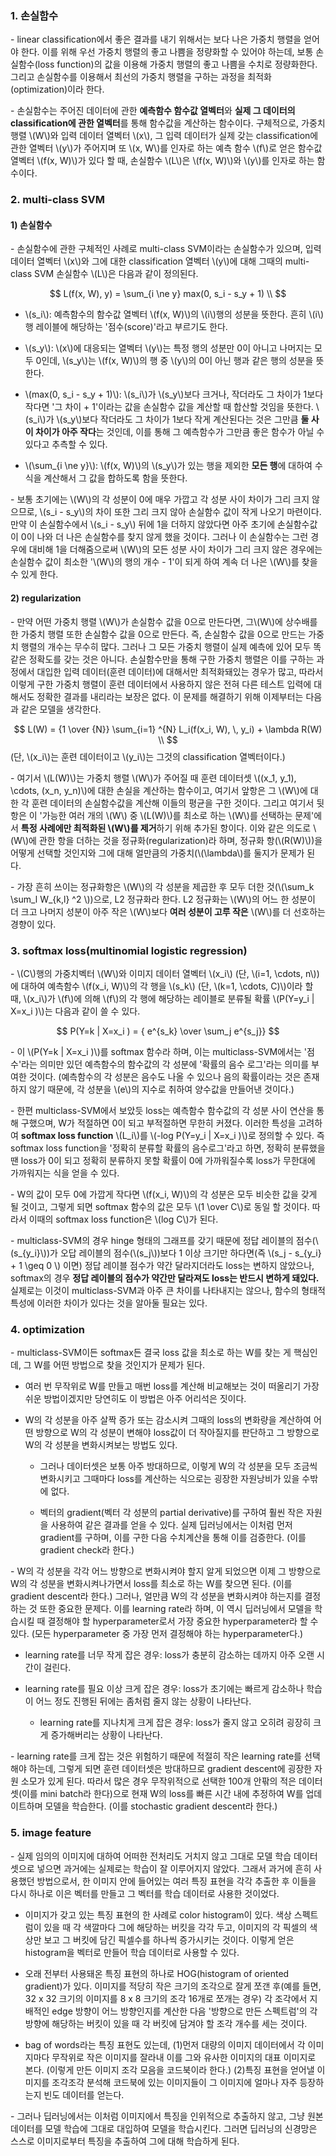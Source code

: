 ### 1. 손실함수

\- linear classification에서 좋은 결과를 내기 위해서는 보다 나은 가중치 행렬을 얻어야 한다. 이를 위해 우선 가중치 행렬의 좋고 나쁨을 정량화할 수 있어야 하는데, 보통 손실함수(loss function)의 값을 이용해 가중치 행렬의 좋고 나쁨을 수치로 정량화한다. 그리고 손실함수를 이용해서 최선의 가중치 행렬을 구하는 과정을 최적화(optimization)이라 한다.

\- 손실함수는 주어진 데이터에 관한 **예측함수 함수값 열벡터**와 **실제 그 데이터의 classification에 관한 열벡터**를 통해 함수값을 계산하는 함수이다. 구체적으로, 가중치 행렬 \\(W\\)와 입력 데이터 열벡터 \\(x\\), 그 입력 데이터가 실제 갖는 classification에 관한 열벡터 \\(y\\)가 주어지며 또 \\(x, W\\)를 인자로 하는 예측 함수 \\(f\\)로 얻은 함수값 열벡터 \\(f(x, W)\\)가 있다 할 때, 손실함수 \\(L\\)은 \\(f(x, W)\\)와 \\(y\\)를 인자로 하는 함수이다.


### 2. multi-class SVM

#### 1) 손실함수

\- 손실함수에 관한 구체적인 사례로 multi-class SVM이라는 손실함수가 있으며, 입력 데이터 열벡터 \\(x\\)와 그에 대한 classification 열벡터 \\(y\\)에 대해 그때의 multi-class SVM 손실함수 \\(L\\)은 다음과 같이 정의된다.

$$
L(f(x, W), y) = \sum_{i \ne y} max(0,  s_i - s_y + 1) \\
$$


- \\(s_i\\): 예측함수의 함수값 열벡터 \\(f(x, W)\\)의 \\(i\\)행의 성분을 뜻한다. 흔히 \\(i\\)행 레이블에 해당하는 '점수(score)'라고 부르기도 한다.

- \\(s_y\\): \\(x\\)에 대응되는 열벡터 \\(y\\)는 특정 행의 성분만 0이 아니고 나머지는 모두 0인데, \\(s_y\\)는 \\(f(x, W)\\)의 행 중 \\(y\\)의 0이 아닌 행과 같은 행의 성분을 뜻한다.

- \\(max(0, s_i - s_y + 1)\\): \\(s_i\\)가 \\(s_y\\)보다 크거나, 작더라도 그 차이가 1보다 작다면 '그 차이 + 1'이라는 값을 손실함수 값을 계산할 때 합산할 것임을 뜻한다. \\(s_i\\)가 \\(s_y\\)보다 작더라도 그 차이가 1보다 작게 계산된다는 것은 그만큼 **둘 사이 차이가 아주 작다**는 것인데, 이를 통해 그 예측함수가 그만큼 좋은 함수가 아닐 수 있다고 추측할 수 있다.

- \\(\sum_{i \ne y}\\): \\(f(x, W)\\)의 \\(s_y\\)가 있는 행을 제외한 **모든 행**에 대하여 수식을 계산해서 그 값을 합하도록 함을 뜻한다.


\- 보통 초기에는 \\(W\\)의 각 성분이 0에 매우 가깝고 각 성분 사이 차이가 그리 크지 않으므로, \\(s_i - s_y\\)의 차이 또한 그리 크지 않아 손실함수 값이 작게 나오기 마련이다. 만약 이 손실함수에서 \\(s_i - s_y\\) 뒤에 1을 더하지 않았다면 아주 초기에 손실함수값이 0이 나와 더 나은 손실함수를 찾지 않게 했을 것이다. 그러나 이 손실함수는 그런 경우에 대비해 1을 더해줌으로써 \\(W\\)의 모든 성분 사이 차이가 그리 크지 않은 경우에는 손실함수 값이 최소한 '\\(W\\)의 행의 개수 - 1'이 되게 하여 계속 더 나은 \\(W\\)를 찾을 수 있게 한다.

#### 2) regularization

\- 만약 어떤 가중치 행렬 \\(W\\)가 손실함수 값을 0으로 만든다면, 그\\(W\\)에 상수배를 한 가중치 행렬 또한 손실함수 값을 0으로 만든다. 즉, 손실함수 값을 0으로 만드는 가중치 행렬의 개수는 무수히 많다. 그러나 그 모든 가중치 행렬이 실제 예측에 있어 모두 똑같은 정확도를 갖는 것은 아니다. 손실함수만을 통해 구한 가중치 행렬은 이를 구하는 과정에서 대입한 입력 데이터(훈련 데이터)에 대해서만 최적화돼있는 경우가 많고, 따라서 이렇게 구한 가중치 행렬이 훈련 데이터에서 사용하지 않은 전혀 다른 테스트 입력에 대해서도 정확한 결과를 내리라는 보장은 없다. 이 문제를 해결하기 위해 이제부터는 다음과 같은 모델을 생각한다.

$$
L(W) = {1 \over {N}} \sum_{i=1} ^{N} L_i(f(x_i, W), \, y_i) + \lambda R(W) \\
$$
(단, \\(x_i\\)는 훈련 데이터이고 \\(y_i\\)는 그것의 classification 열벡터이다.)

\- 여기서 \\(L(W)\\)는 가중치 행렬 \\(W\\)가 주어질 때 훈련 데이터셋 \\((x_1, y_1), \cdots, (x_n, y_n)\\)에 대한 손실을 계산하는 함수이고, 여기서 앞항은 그 \\(W\\)에 대한 각 훈련 데이터의 손실함수값을 계산해 이들의 평균을 구한 것이다. 그리고 여기서 뒷항은 이 '가능한 여러 개의 \\(W\\) 중 \\(L(W)\\)를 최소로 하는 \\(W\\)를 선택하는 문제'에서 **특정 사례에만 최적화된 \\(W\\)를 제거**하기 위해 추가된 항이다. 이와 같은 의도로 \\(W\\)에 관한 항을 더하는 것을 정규화(regularization)라 하며, 정규화 항(\\(R(W)\\))을 어떻게 선택할 것인지와 그에 대해 얼만큼의 가중치(\\(\lambda\\)를 둘지가 문제가 된다.

\- 가장 흔히 쓰이는 정규화항은 \\(W\\)의 각 성분을 제곱한 후 모두 더한 것(\\(\sum_k \sum_l W_{k,l} ^2 \\))으로, L2 정규화라 한다. L2 정규화는 \\(W\\)의 어느 한 성분이 더 크고 나머지 성분이 아주 작은 \\(W\\)보다 **여러 성분이 고루 작은** \\(W\\)를 더 선호하는 경향이 있다.


### 3. softmax loss(multinomial logistic regression)

\- \\(C\\)행의 가중치벡터 \\(W\\)와 이미지 데이터 열벡터 \\(x_i\\) (단, \\(i=1, \cdots, n\\))에 대하여 예측함수 \\(f(x_i, W)\\)의 각 행을 \\(s_k\\) (단, \\(k=1, \cdots, C)\\)이라 할 때, \\(x_i\\)가 \\(f\\)에 의해 \\(f\\)의 각 행에 해당하는 레이블로 분류될 확률 \\(P(Y=y_i \| X=x_i )\\)는 다음과 같이 쓸 수 있다.

$$
P(Y=k | X=x_i ) = { e^{s_k} \over \sum_j e^{s_j}}
$$

\- 이 \\(P(Y=k \| X=x_i )\\)를 softmax 함수라 하며, 이는 multiclass-SVM에서는 '점수'라는 의미만 있던 예측함수의 함수값의 각 성분에 '확률의 음수 로그'라는 의미를 부여한 것이다. (예측함수의 각 성분은 음수도 나올 수 있으나 음의 확률이라는 것은 존재하지 않기 때문에, 각 성분을 \\(e\\)의 지수로 취하여 양수값을 만들어낸 것이다.)

\- 한편 multiclass-SVM에서 보았듯 loss는 예측함수 함수값의 각 성분 사이 연산을 통해 구했으며, W가 적절하면 0이 되고 부적절하면 무한히 커졌다. 이러한 특성을 고려하여 **softmax loss function** \\(L_i\\)를 \\(-log P(Y=y_i \| X=x_i )\\)로 정의할 수 있다. 즉 softmax loss function을 '정확히 분류할 확률의 음수로그'라고 하면, 정확히 분류했을 땐 loss가 0이 되고 정확히 분류하지 못할 확률이 0에 가까워질수록 loss가 무한대에 가까워지는 식을 얻을 수 있다.

\- W의 값이 모두 0에 가깝게 작다면 \\(f(x_i, W)\\)의 각 성분은 모두 비슷한 값을 갖게 될 것이고, 그렇게 되면 softmax 함수의 값은 모두 \\(1 \over C\\)로 동일 할 것이다. 따라서 이때의 softmax loss function은 \\(log C\\)가 된다.

\- multiclass-SVM의 경우 hinge 형태의 그래프를 갖기 때문에 정답 레이블의 점수(\\(s_{y_i}\\))가 오답 레이블의 점수(\\(s_j\\))보다 1 이상 크기만 하다면(즉 \\(s_j - s_{y_i} + 1 \geq 0 \\) 이면) 정답 레이블 점수가 약간 달라지더라도 loss는 변하지 않았으나, softmax의 경우 **정답 레이블의 점수가 약간만 달라져도 loss는 반드시 변하게 돼있다.** 실제로는 이것이 multiclass-SVM과 아주 큰 차이를 나타내지는 않으나, 함수의 형태적 특성에 이러한 차이가 있다는 것을 알아둘 필요는 있다.



### 4. optimization

\- multiclass-SVM이든 softmax든 결국 loss 값을 최소로 하는 W를 찾는 게 핵심인데, 그 W를 어떤 방법으로 찾을 것인지가 문제가 된다. 

- 여러 번 무작위로 W를 만들고 매번 loss를 계산해 비교해보는 것이 떠올리기 가장 쉬운 방법이겠지만 당연히도 이 방법은 아주 어리석은 짓이다. 

- W의 각 성분을 아주 살짝 증가 또는 감소시켜 그때의 loss의 변화량을 계산하여 어떤 방향으로 W의 각 성분이 변해야 loss값이 더 작아질지를 판단하고 그 방향으로 W의 각 성분을 변화시켜보는 방법도 있다. 

  - 그러나 데이터셋은 보통 아주 방대하므로, 이렇게 W의 각 성분을 모두 조금씩 변화시키고 그때마다 loss를 계산하는 식으로는 굉장한 자원낭비가 있을 수밖에 없다.

  - 벡터의 gradient(벡터 각 성분의 partial derivative)를 구하여 훨씬 작은 자원을 사용하여 같은 결과를 얻을 수 있다. 실제 딥러닝에서는 이처럼 먼저 gradient를 구하며, 이를 구한 다음 수치계산을 통해 이를 검증한다. (이를 gradient check라 한다.)

\- W의 각 성분을 각각 어느 방향으로 변화시켜야 할지 알게 되었으면 이제 그 방향으로 W의 각 성분을 변화시켜나가면서 loss를 최소로 하는 W를 찾으면 된다. (이를 gradient descent라 한다.) 그러나, 얼만큼 W의 각 성분을 변화시켜야 하는지를 결정하는 것 또한 중요한 문제다. 이를 learning rate라 하며, 이 역시 딥러닝에서 모델을 학습시킬 때 결정해야 할 hyperparameter로서 가장 중요한 hyperparameter라 할 수 있다. (모든 hyperparameter 중 가장 먼저 결정해야 하는 hyperparameter다.)

- learning rate를 너무 작게 잡은 경우: loss가 충분히 감소하는 데까지 아주 오랜 시간이 걸린다.

- learning rate를 필요 이상 크게 잡은 경우: loss가 초기에는 빠르게 감소하나 학습이 어느 정도 진행된 뒤에는 좀처럼 줄지 않는 상황이 나타난다.

  - learning rate를 지나치게 크게 잡은 경우: loss가 줄지 않고 오히려 굉장히 크게 증가해버리는 상황이 나타난다.

\- learning rate를 크게 잡는 것은 위험하기 때문에 적절히 작은 learning rate를 선택해야 하는데, 그렇게 되면 훈련 데이터셋은 방대하므로 gradient descent에 굉장한 자원 소모가 있게 된다. 따라서 많은 경우 무작위적으로 선택한 100개 안팎의 적은 데이터셋(이를 mini batch라 한다)으로 현재 W의 loss를 빠른 시간 내에 추정하여 W를 업데이트하며 모델을 학습한다. (이를 stochastic gradient descent라 한다.)


### 5. image feature

\- 실제 임의의 이미지에 대하여 어떠한 전처리도 거치지 않고 그대로 모델 학습 데이터셋으로 넣으면 과거에는 실제로는 학습이 잘 이루어지지 않았다. 그래서 과거에 흔히 사용했던 방법으로서, 한 이미지 안에 들어있는 여러 특징 표현을 각각 추출한 후 이들을 다시 하나로 이은 벡터를 만들고 그 벡터를 학습 데이터로 사용한 것이었다. 

- 이미지가 갖고 있는 특징 표현의 한 사례로 color histogram이 있다. 색상 스펙트럼이 있을 때 각 색깔마다 그에 해당하는 버킷을 각각 두고, 이미지의 각 픽셀의 색상만 보고 그 버킷에 담긴 픽셀수를 하나씩 증가시키는 것이다. 이렇게 얻은 histogram을 벡터로 만들어 학습 데이터로 사용할 수 있다.

- 오래 전부터 사용돼온 특징 표현의 하나로 HOG(histogram of oriented gradient)가 있다. 이미지를 적당히 작은 크기의 조각으로 잘게 쪼갠 후(예를 들면, 32 x 32 크기의 이미지를 8 x 8 크기의 조각 16개로 쪼개는 경우) 각 조각에서 지배적인 edge 방향이 어느 방향인지를 계산한 다음 '방향으로 만든 스펙트럼'의 각 방향에 해당하는 버킷이 있을 때 각 버킷에 담겨야 할 조각 개수를 세는 것이다.

- bag of words라는 특징 표현도 있는데, (1)먼저 대량의 이미지 데이터에서 각 이미지마다 무작위로 작은 이미지를 잘라내 이를 그와 유사한 이미지의 대표 이미지로 본다. (이렇게 만든 이미지 조각 모음을 코드북이라 한다.) (2)특징 표현을 얻어낼 이미지를 조각조각 분석해 코드북에 있는 이미지들이 그 이미지에 얼마나 자주 등장하는지 빈도 데이터를 얻는다.

\- 그러나 딥러닝에서는 이처럼 이미지에서 특징을 인위적으로 추출하지 않고, 그냥 원본 데이터를 모델 학습에 그대로 대입하여 모델을 학습시킨다. 그러면 딥러닝의 신경망은 스스로 이미지로부터 특징을 추출하여 그에 대해 학습하게 된다.